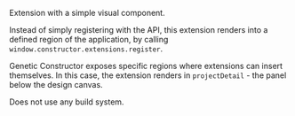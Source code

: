 Extension with a simple visual component.

Instead of simply registering with the API, this extension renders into a defined region of the application, by calling `window.constructor.extensions.register`.

Genetic Constructor exposes specific regions where extensions can insert themselves. In this case, the extension renders in `projectDetail` - the panel below the design canvas.

Does not use any build system.